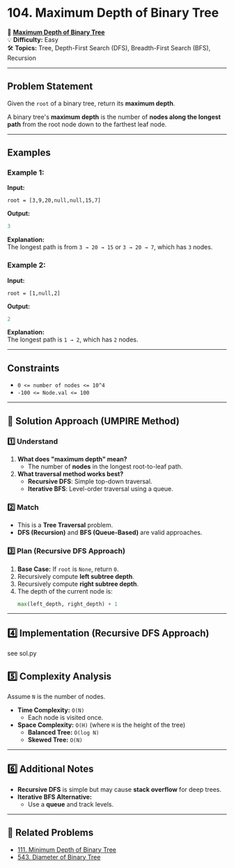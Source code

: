 # 104. Maximum Depth of Binary Tree

🔗 **[Maximum Depth of Binary Tree](https://leetcode.com/problems/maximum-depth-of-binary-tree/)**  
💡 **Difficulty:** Easy  
🛠 **Topics:** Tree, Depth-First Search (DFS), Breadth-First Search (BFS), Recursion  

---

## Problem Statement

Given the `root` of a binary tree, return its **maximum depth**.

A binary tree's **maximum depth** is the number of **nodes along the longest path** from the root node down to the farthest leaf node.

---

## Examples

### Example 1:
**Input:**  
```
root = [3,9,20,null,null,15,7]
```
**Output:**  
```python
3
```
**Explanation:**  
The longest path is from `3 → 20 → 15` or `3 → 20 → 7`, which has `3` nodes.

### Example 2:
**Input:**  
```
root = [1,null,2]
```
**Output:**  
```python
2
```
**Explanation:**  
The longest path is `1 → 2`, which has `2` nodes.

---

## Constraints
- `0 <= number of nodes <= 10^4`
- `-100 <= Node.val <= 100`

---

## 🚀 Solution Approach (UMPIRE Method)

### 1️⃣ Understand
1. **What does "maximum depth" mean?**  
   - The number of **nodes** in the longest root-to-leaf path.
2. **What traversal method works best?**  
   - **Recursive DFS**: Simple top-down traversal.
   - **Iterative BFS**: Level-order traversal using a queue.

### 2️⃣ Match
- This is a **Tree Traversal** problem.
- **DFS (Recursion)** and **BFS (Queue-Based)** are valid approaches.

### 3️⃣ Plan (Recursive DFS Approach)
1. **Base Case:** If `root` is `None`, return `0`.
2. Recursively compute **left subtree depth**.
3. Recursively compute **right subtree depth**.
4. The depth of the current node is:
   ```python
   max(left_depth, right_depth) + 1
   ```

---

## 4️⃣ Implementation (Recursive DFS Approach)
see sol.py

## 5️⃣ Complexity Analysis
Assume `N` is the number of nodes.

- **Time Complexity:** `O(N)`  
  - Each node is visited once.
- **Space Complexity:** `O(H)` (where `H` is the height of the tree)  
  - **Balanced Tree:** `O(log N)`
  - **Skewed Tree:** `O(N)`

---

## 6️⃣ Additional Notes
- **Recursive DFS** is simple but may cause **stack overflow** for deep trees.
- **Iterative BFS Alternative:**  
  - Use a **queue** and track levels.

---

## 📝 Related Problems
- [111. Minimum Depth of Binary Tree](https://leetcode.com/problems/minimum-depth-of-binary-tree/)
- [543. Diameter of Binary Tree](https://leetcode.com/problems/diameter-of-binary-tree/)
